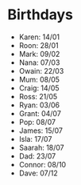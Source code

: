 # Birthdays

- Karen: 14/01
- Roon: 28/01
- Mark: 09/02
- Nana: 07/03
- Owain: 22/03
- Mum: 08/05
- Craig: 14/05
- Ross: 21/05
- Ryan: 03/06
- Grant: 04/07
- Pop: 08/07
- James: 15/07
- Isla: 17/07
- Saarah: 18/07
- Dad: 23/07
- Connor: 08/10
- Dave: 07/12
